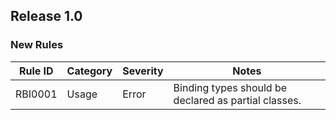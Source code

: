 ## Release 1.0

### New Rules

| Rule ID | Category | Severity | Notes                                                |
|---------|----------|----------|------------------------------------------------------|
| RBI0001 | Usage    | Error    | Binding types should be declared as partial classes. |